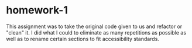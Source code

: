 # homework-1

This assignment was to take the original code given to us and refactor or "clean" it. I did what I could to eliminate as many repetitions as possible as well as to rename certain sections to fit accessibility standards.
